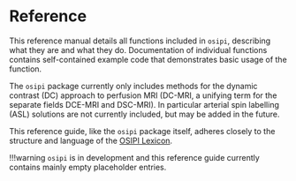 # Reference

This reference manual details all functions included in `osipi`, describing what they are and what they do. Documentation of individual functions contains self-contained example code that demonstrates basic usage of the function.

The `osipi` package currently only includes methods for the dynamic contrast (DC) approach to perfusion MRI (DC-MRI, a unifying term for the separate fields DCE-MRI and DSC-MRI). In particular arterial spin labelling (ASL) solutions are not currently included, but may be added in the future.

This reference guide, like the `osipi` package itself, adheres closely to the structure and language of the [OSIPI Lexicon](https://osipi.github.io/OSIPI_CAPLEX/).

!!!warning
    `osipi` is in development and this reference guide currently contains mainly empty placeholder entries.
